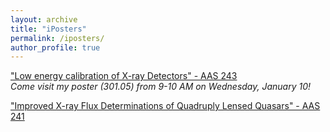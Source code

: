 ```yaml
---
layout: archive
title: "iPosters"
permalink: /iposters/
author_profile: true
---
```


["Low energy calibration of X-ray Detectors" - AAS 243](https://aas243-aas.ipostersessions.com/Default.aspx?s=3E-28-0C-BD-AB-E3-6F-D6-D9-01-22-CE-71-C3-A7-81)  
_Come visit my poster (301.05) from 9-10 AM on Wednesday, January 10!_

["Improved X-ray Flux Determinations of Quadruply Lensed Quasars" - AAS 241](https://aas241-aas.ipostersessions.com/Default.aspx?s=7B-26-40-2F-04-A0-07-34-AA-72-A0-52-0E-5A-A2-D7)
